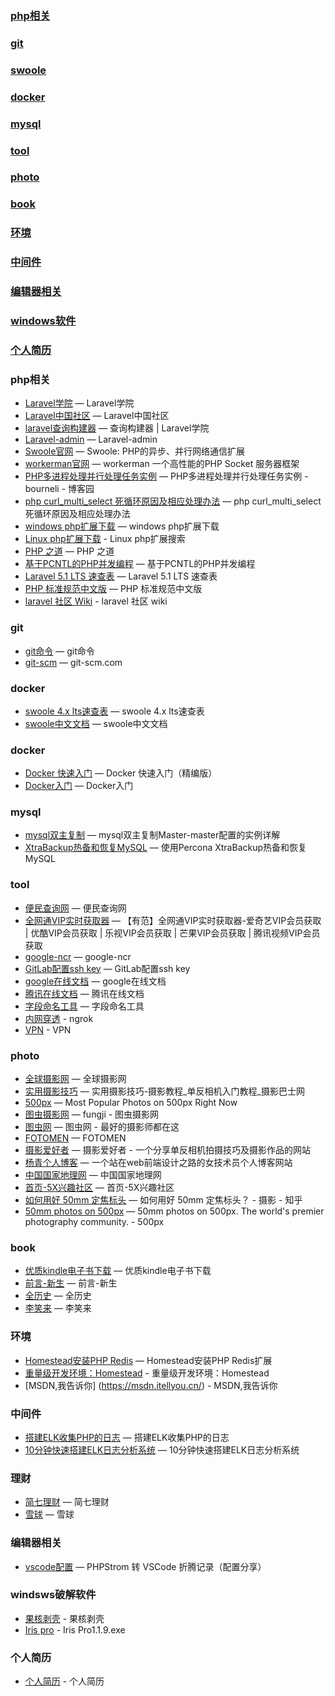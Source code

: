 ### [php相关](#php相关-1)
### [git](#git)
### [swoole](#swoole-1)
### [docker](#docker-1)
### [mysql](#mysql-1)
### [tool](#tool-1)
### [photo](#photo-1)
### [book](#book-1)
### [环境](#环境-1)
### [中间件](#中间件-1)
### [编辑器相关](#编辑器相关-1)
### [windows软件](#windows)
### [个人简历](#个人简历)

<h3 id='php相关'>php相关</h3>

- [Laravel学院](http://laravelacademy.org/) — Laravel学院
- [Laravel中国社区](http://www.golaravel.com/) — Laravel中国社区
- [laravel查询构建器](http://laravelacademy.org/post/126.html) — 查询构建器 | Laravel学院
- [Laravel-admin](https://laravel-admin.org/docs/zh) — Laravel-admin
- [Swoole官网](http://www.swoole.com/) — Swoole: PHP的异步、并行网络通信扩展
- [workerman官网](http://www.workerman.net/) — workerman 一个高性能的PHP Socket 服务器框架
- [PHP多进程处理并行处理任务实例](http://www.cnblogs.com/bourneli/archive/2012/07/06/2579893.html) — PHP多进程处理并行处理任务实例 - bourneli - 博客园
- [php curl_multi_select 死循环原因及相应处理办法](http://blog.marchtea.com/archives/109) — php curl_multi_select 死循环原因及相应处理办法
- [windows php扩展下载](http://windows.php.net/downloads/pecl/releases/) — windows php扩展下载
- [Linux php扩展下载](http://pecl.php.net/package-search.php) - Linux php扩展搜索
- [PHP 之道](http://laravel-china.github.io/php-the-right-way/) — PHP 之道
- [基于PCNTL的PHP并发编程](http://blog.csdn.net/huyanping/article/details/18280839) — 基于PCNTL的PHP并发编程
- [Laravel 5.1 LTS 速查表](https://cs.phphub.org/#Configuration) — Laravel 5.1 LTS 速查表
- [PHP 标准规范中文版](http://phpfig.p2hp.com/) — PHP 标准规范中文版
- [laravel 社区 Wiki](https://learnku.com/laravel/wikis) - laravel 社区 wiki

<h3 id='git'>git</h3>

- [git命令](https://suyuanen.github.io/2017/02/15/Git指令整理/) — git命令
- [git-scm](https://git-scm.com/book/zh/v2) — git-scm.com


<h3 id='docker'>docker</h3>

- [swoole 4.x lts速查表](https://toxmc.github.io/swoole-cs.github.io/) — swoole 4.x lts速查表
- [swoole中文文档](https://github.com/swoole/swoole-wiki) — swoole中文文档


<h3 id='docker'>docker</h3>

- [Docker 快速入门](http://www.dahouduan.com/2018/08/21/docker-kuai-su-ru-meng/) — Docker 快速入门（精编版）
- [Docker入门](http://www.10tiao.com/html/575/201906/2655824742/1.html) — Docker入门


<h3 id='mysql'>mysql</h3>

- [mysql双主复制](http://www.jbxue.com/article/9705.html) — mysql双主复制Master-master配置的实例详解
- [XtraBackup热备和恢复MySQL](https://willvvv.iteye.com/blog/1544043) — 使用Percona XtraBackup热备和恢复MySQL

<h3 id='tool'>tool</h3>

- [便民查询网](https://www.51240.com/) — 便民查询网
- [全网通VIP实时获取器](http://vip.ufanw.com/) — 【有范】全网通VIP实时获取器-爱奇艺VIP会员获取 | 优酷VIP会员获取 | 乐视VIP会员获取 | 芒果VIP会员获取 | 腾讯视频VIP会员获取
- [google-ncr](http://www.google.com/ncr) — google-ncr
- [GitLab配置ssh key](https://www.cnblogs.com/hafiz/p/8146324.html) — GitLab配置ssh key
- [google在线文档](https://docs.google.com/spreadsheets/u/0/) — google在线文档
- [腾讯在线文档](https://docs.qq.com/desktop/) — 腾讯在线文档
- [字段命名工具](https://unbug.github.io/codelf) — 字段命名工具
- [内网穿透](https://ngrok.com) - ngrok
- [VPN](https://darrenliuwei.github.io/kxsw/) - VPN


<h3 id='photo'>photo</h3>

- [全球摄影网](http://www.g-photography.net/) — 全球摄影网
- [实用摄影技巧](http://www.fsbus.com/) — 实用摄影技巧-摄影教程_单反相机入门教程_摄影巴士网
- [500px](https://500px.com/popular) — Most Popular Photos on 500px Right Now
- [图虫摄影网](https://fungji.tuchong.com/) — fungji - 图虫摄影网
- [图虫网](https://tuchong.com/) — 图虫网 - 最好的摄影师都在这
- [FOTOMEN](http://fotomen.cn/) — FOTOMEN
- [摄影爱好者](http://www.sy2017.com/) — 摄影爱好者 - 一个分享单反相机拍摄技巧及摄影作品的网站
- [杨青个人博客](http://www.yangqq.com/) — 一个站在web前端设计之路的女技术员个人博客网站
- [中国国家地理网](http://www.dili360.com/) — 中国国家地理网
- [首页-5X兴趣社区](http://www.xxxxxbbs.com/index) — 首页-5X兴趣社区
- [如何用好 50mm 定焦标头](http://www.zhihu.com/question/22073785) — 如何用好 50mm 定焦标头？ - 摄影 - 知乎
- [50mm photos on 500px](https://500px.com/search?q=50mm) — 50mm photos on 500px. The world's premier photography community. - 500px


<h3 id='book'>book</h3>

- [优质kindle电子书下载](https://sobooks.cc/) — 优质kindle电子书下载
- [前言-新生](https://b.xinshengdaxue.com/) — 前言-新生
- [全历史](https://www.allhistory.com/) — 全历史
- [李笑来](https://legacy.gitbook.com/@xiaolai) — 李笑来


<h3 id='环境'>环境</h3>

- [Homestead安装PHP Redis](https://segmentfault.com/a/1190000016606114) — Homestead安装PHP Redis扩展
- [重量级开发环境：Homestead](https://xueyuanjun.com/post/20925) - 重量级开发环境：Homestead
- [MSDN,我告诉你] (https://msdn.itellyou.cn/) - MSDN,我告诉你


<h3 id='中间件'>中间件</h3>

- [搭建ELK收集PHP的日志](https://www.cnblogs.com/zhaijunming5/p/6639553.html) — 搭建ELK收集PHP的日志
- [10分钟快速搭建ELK日志分析系统](http://www.10tiao.com/html/728/201805/2653356031/3.html) — 10分钟快速搭建ELK日志分析系统


<h3 id='理财'>理财</h3>

- [简七理财](http://jane7.com/) — 简七理财
- [雪球](https://xueqiu.com/) — 雪球



<h3 id='编辑器相关'>编辑器相关</h3>

- [vscode配置](https://learnku.com/laravel/t/27041) — PHPStrom 转 VSCode 折腾记录（配置分享）



<h3 id='windows'>windsws破解软件</h3>

- [果核剥壳](https://www.ghpym.com/) - 果核剥壳
- [Iris pro](https://t00y.com/dir/7369060-34766667-b983da) - Iris Pro1.1.9.exe


<h3 id='个人简历'>个人简历</h3>

- [个人简历](http://www.gerenjianli.com/) - 个人简历
